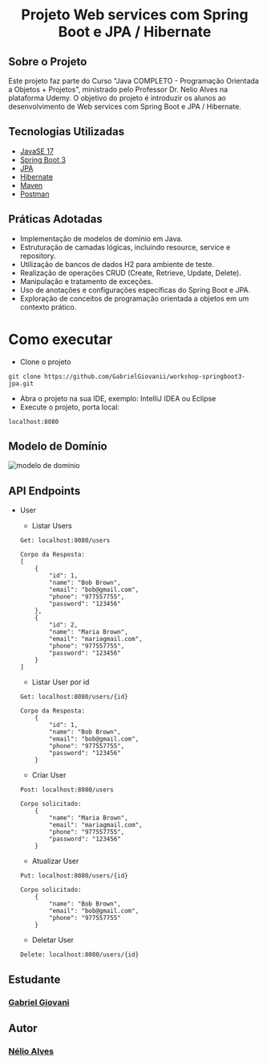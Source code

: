 <h1 align="center">Projeto Web services com Spring Boot e JPA / Hibernate</h1>

## Sobre o Projeto
Este projeto faz parte do Curso "Java COMPLETO - Programação Orientada a Objetos + Projetos", ministrado pelo Professor Dr. Nelio Alves na plataforma Udemy. 
O objetivo do projeto é introduzir os alunos ao desenvolvimento de Web services com Spring Boot e JPA / Hibernate.

## Tecnologias Utilizadas
* [JavaSE 17](https://docs.oracle.com/en/java)
* [Spring Boot 3](https://docs.spring.io/spring-boot/docs/current/reference/html)
* [JPA](https://docs.oracle.com/javaee/6/tutorial/doc/bnbpz.html)
* [Hibernate](https://hibernate.org/orm/documentation/6.2)
* [Maven](https://maven.apache.org/what-is-maven.html)
* [Postman](https://learning.postman.com/docs/publishing-your-api/documenting-your-api)
  
## Práticas Adotadas
* Implementação de modelos de domínio em Java.
* Estruturação de camadas lógicas, incluindo resource, service e repository.
* Utilização de bancos de dados H2 para ambiente de teste.
* Realização de operações CRUD (Create, Retrieve, Update, Delete).
* Manipulação e tratamento de exceções.
* Uso de anotações e configurações específicas do Spring Boot e JPA.
* Exploração de conceitos de programação orientada a objetos em um contexto prático.

# Como executar
- Clone o projeto
```
git clone https://github.com/GabrielGiovanii/workshop-springboot3-jpa.git
```
- Abra o projeto na sua IDE, exemplo:  IntelliJ IDEA ou Eclipse
- Execute o projeto, porta local:
```
localhost:8080
```

## Modelo de Domínio
![modelo de dominio](https://github.com/GabrielGiovanii/workshop-springboot3-jpa/assets/115679464/26fabaaf-b247-4037-aca6-956732e07502)
  
## API Endpoints
- User
  - Listar Users
  ```
  Get: localhost:8080/users
  
  Corpo da Resposta:
  [
      {
          "id": 1,
          "name": "Bob Brown",
          "email": "bob@gmail.com",
          "phone": "977557755",
          "password": "123456"
      },
      {
          "id": 2,
          "name": "Maria Brown",
          "email": "mariagmail.com",
          "phone": "977557755",
          "password": "123456"
      }
  ]
  ```
  - Listar User por id
  ```
  Get: localhost:8080/users/{id}
  
  Corpo da Resposta:
      {
          "id": 1,
          "name": "Bob Brown",
          "email": "bob@gmail.com",
          "phone": "977557755",
          "password": "123456"
      }
  ```
  
  - Criar User
  ```
  Post: localhost:8080/users
  
  Corpo solicitado:
      {
          "name": "Maria Brown",
          "email": "mariagmail.com",
          "phone": "977557755",
          "password": "123456"
      }
  ```
  
  - Atualizar User
  ```
  Put: localhost:8080/users/{id}
  
  Corpo solicitado:
      {
          "name": "Bob Brown",
          "email": "bob@gmail.com",
          "phone": "977557755"
      }
  ```
  
  - Deletar User
  ```
  Delete: localhost:8080/users/{id}
  ```
  
## Estudante
### [Gabriel Giovani](https://www.linkedin.com/in/gabriel-giovanii)

## Autor
### [Nélio Alves](https://www.linkedin.com/in/nelio-alves)
